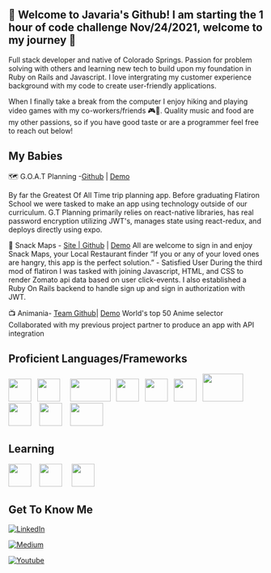 ## 🐐 Welcome to Javaria's Github! I am starting the 1 hour of code challenge Nov/24/2021, welcome to my journey 🐐 

Full stack developer and native of Colorado Springs. Passion for problem solving with others and learning new tech to build upon my foundation in Ruby on Rails and Javascript. I love intergrating my customer experience background with my code to create user-friendly applications. 


When I finally take a break from the computer I enjoy hiking and playing video games with my co-workers/friends 🎮🌄. Quality music and food are my other passions, so if you have good taste or are a programmer feel free to reach out below!

## My Babies

🗺 G.O.A.T Planning -<a href="https://github.com/jay719/FlatironCapstone">Github</a> | <a href="https://www.youtube.com/watch?v=YSNof3v78aM&ab_channel=JavariaBrascom">Demo</a>

By far the Greatest Of All Time trip planning app. Before graduating Flatiron School we were tasked to make an app using technology outside of our curriculum. G.T Planning primarily relies on react-native libraries, has real password encryption utilizing JWT's, manages state using react-redux, and deploys directly using expo. 

🍴 Snack Maps - <a href="https://snack-maps-7.web.app/">Site | </a> <a href="https://github.com/jay719/mod3-project">Github</a> | <a href="https://www.youtube.com/watch?v=nVxz5scZzgA&ab_channel=JavariaBrascom">Demo</a>
All are welcome to sign in and enjoy Snack Maps, your Local Restaurant finder
“If you or any of your loved ones are hangry, this app is the perfect solution.” - Satisfied User
During the third mod of flatiron I was tasked with joining Javascript, HTML, and CSS to render Zomato api data based on user click-events. I also established a Ruby On Rails backend to handle sign up and sign in authorization with JWT.

📺 Animania- <a href="https://github.com/TheRealKevBot/Animania">Team Github</a>| <a href=" ">Demo</a>
 World's top 50 Anime selector
Collaborated with my previous project partner to produce an app with API integration


## Proficient Languages/Frameworks
<img src="https://upload.wikimedia.org/wikipedia/commons/thumb/9/99/Unofficial_JavaScript_logo_2.svg/1024px-Unofficial_JavaScript_logo_2.svg.png" width="45" height="45"/>&nbsp; &nbsp;<img src="https://cdn4.iconfinder.com/data/icons/logos-3/600/React.js_logo-512.png" width="45" height="45"/> &nbsp; &nbsp; <img src="https://www.dsmwebgeeks.com/app/uploads/2019/06/react-native.png" width="80" height="45"/>&nbsp; &nbsp;<img src="https://reactnavigation.org/img/spiro.svg" width="45" height="45"/>&nbsp; &nbsp;<img src="https://upload.wikimedia.org/wikipedia/commons/thumb/9/95/Vue.js_Logo_2.svg/1024px-Vue.js_Logo_2.svg.png" width="45" height="45"/>&nbsp; &nbsp;<img src="https://upload.wikimedia.org/wikipedia/commons/thumb/7/73/Ruby_logo.svg/396px-Ruby_logo.svg.png" width="45" height="45"/>&nbsp; &nbsp;<img src="https://www.vepsun.in/img/new-courses/ruby_on_rails.png" width="80" height="55"/>&nbsp; &nbsp; <img src="https://cdn.pixabay.com/photo/2017/08/05/11/16/logo-2582748_1280.png" width="" height="45"/> &nbsp; &nbsp;<img src="https://cdn.pixabay.com/photo/2017/08/05/11/16/logo-2582747_1280.png" width="45" height="45"/>&nbsp; &nbsp; <img src="https://sqlbackupandftp.com/blog/wp-content/uploads/2015/01/mysql-logo_2800x2800_pixels1.png" width="65" height="45"/>

## Learning 
<img src="https://upload.wikimedia.org/wikipedia/commons/thumb/c/c3/Python-logo-notext.svg/220px-Python-logo-notext.svg.png" width="45" height="45"/> &nbsp; &nbsp;<img src="https://i.imgur.com/eeYUFCO.png" width="45" height="45"/>
&nbsp; &nbsp; <img src="https://cdn4.iconfinder.com/data/icons/google-i-o-2016/512/google_firebase-512.png" width="45" height="45"/>

## Get To Know Me

<a href='https://www.linkedin.com/in/javaria-brascom/'><img alt="LinkedIn" src="https://img.shields.io/badge/linkedin%20-%230077B5.svg?&style=for-the-badge&logo=linkedin&logoColor=white"/></a>

<a href='https://javariab17.medium.com/'><img alt="Medium" src="https://img.shields.io/badge/Medium-12100E?style=for-the-badge&logo=medium&logoColor=white"/></a>


<a href='https://www.youtube.com/channel/UCGb8ITBFK5fvyBCo_I_BOuQ'><img alt="Youtube" src="https://img.shields.io/badge/Javaria%20Brascom%20-%23FF0000.svg?&style=for-the-badge&logo=YouTube&logoColor=white"/></a>


<!--
**jay719/jay719** is a ✨ _special_ ✨ repository because its `README.md` (this file) appears on your GitHub profile.

Here are some ideas to get you started:

- 🔭 I’m currently working on ...
- 🌱 I’m currently learning ...
- 👯 I’m looking to collaborate on ...
- 🤔 I’m looking for help with ...
- 💬 Ask me about ...
- 📫 How to reach me: ...
- 😄 Pronouns: ...
- ⚡ Fun fact: ...
-->
